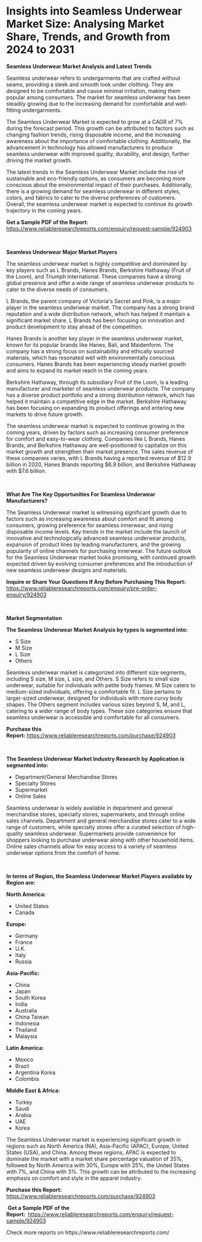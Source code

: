 <p><h1>Insights into Seamless Underwear Market Size: Analysing Market Share, Trends, and Growth from 2024 to 2031</h1></p><p><strong>Seamless Underwear Market Analysis and Latest Trends</strong></p>
<p><p>Seamless underwear refers to undergarments that are crafted without seams, providing a sleek and smooth look under clothing. They are designed to be comfortable and cause minimal irritation, making them popular among consumers. The market for seamless underwear has been steadily growing due to the increasing demand for comfortable and well-fitting undergarments.</p><p>The Seamless Underwear Market is expected to grow at a CAGR of 7% during the forecast period. This growth can be attributed to factors such as changing fashion trends, rising disposable income, and the increasing awareness about the importance of comfortable clothing. Additionally, the advancement in technology has allowed manufacturers to produce seamless underwear with improved quality, durability, and design, further driving the market growth.</p><p>The latest trends in the Seamless Underwear Market include the rise of sustainable and eco-friendly options, as consumers are becoming more conscious about the environmental impact of their purchases. Additionally, there is a growing demand for seamless underwear in different styles, colors, and fabrics to cater to the diverse preferences of customers. Overall, the seamless underwear market is expected to continue its growth trajectory in the coming years.</p></p>
<p><strong>Get a Sample PDF of the Report:&nbsp;</strong> <a href="https://www.reliableresearchreports.com/enquiry/request-sample/924903">https://www.reliableresearchreports.com/enquiry/request-sample/924903</a></p>
<p>&nbsp;</p>
<p><strong>Seamless Underwear Major Market Players</strong></p>
<p><p>The seamless underwear market is highly competitive and dominated by key players such as L Brands, Hanes Brands, Berkshire Hathaway (Fruit of the Loom), and Triumph International. These companies have a strong global presence and offer a wide range of seamless underwear products to cater to the diverse needs of consumers.</p><p>L Brands, the parent company of Victoria's Secret and Pink, is a major player in the seamless underwear market. The company has a strong brand reputation and a wide distribution network, which has helped it maintain a significant market share. L Brands has been focusing on innovation and product development to stay ahead of the competition.</p><p>Hanes Brands is another key player in the seamless underwear market, known for its popular brands like Hanes, Bali, and Maidenform. The company has a strong focus on sustainability and ethically sourced materials, which has resonated well with environmentally conscious consumers. Hanes Brands has been experiencing steady market growth and aims to expand its market reach in the coming years.</p><p>Berkshire Hathaway, through its subsidiary Fruit of the Loom, is a leading manufacturer and marketer of seamless underwear products. The company has a diverse product portfolio and a strong distribution network, which has helped it maintain a competitive edge in the market. Berkshire Hathaway has been focusing on expanding its product offerings and entering new markets to drive future growth.</p><p>The seamless underwear market is expected to continue growing in the coming years, driven by factors such as increasing consumer preference for comfort and easy-to-wear clothing. Companies like L Brands, Hanes Brands, and Berkshire Hathaway are well-positioned to capitalize on this market growth and strengthen their market presence. The sales revenue of these companies varies, with L Brands having a reported revenue of $12.9 billion in 2020, Hanes Brands reporting $6.9 billion, and Berkshire Hathaway with $7.6 billion.</p></p>
<p>&nbsp;</p>
<p><strong>What Are The Key Opportunities For Seamless Underwear Manufacturers?</strong></p>
<p><p>The Seamless Underwear market is witnessing significant growth due to factors such as increasing awareness about comfort and fit among consumers, growing preference for seamless innerwear, and rising disposable income levels. Key trends in the market include the launch of innovative and technologically advanced seamless underwear products, expansion of product lines by leading manufacturers, and the growing popularity of online channels for purchasing innerwear. The future outlook for the Seamless Underwear market looks promising, with continued growth expected driven by evolving consumer preferences and the introduction of new seamless underwear designs and materials.</p></p>
<p><strong>Inquire or Share Your Questions If Any Before Purchasing This Report:</strong> <a href="https://www.reliableresearchreports.com/enquiry/pre-order-enquiry/924903">https://www.reliableresearchreports.com/enquiry/pre-order-enquiry/924903</a></p>
<p>&nbsp;</p>
<p><strong>Market Segmentation</strong></p>
<p><strong>The Seamless Underwear Market Analysis by types is segmented into:</strong></p>
<p><ul><li>S Size</li><li>M Size</li><li>L Size</li><li>Others</li></ul></p>
<p><p>Seamless underwear market is categorized into different size segments, including S size, M size, L size, and Others. S Size refers to small size underwear, suitable for individuals with petite body frames. M Size caters to medium-sized individuals, offering a comfortable fit. L Size pertains to larger-sized underwear, designed for individuals with more curvy body shapes. The Others segment includes various sizes beyond S, M, and L, catering to a wider range of body types. These size categories ensure that seamless underwear is accessible and comfortable for all consumers.</p></p>
<p><strong>Purchase this Report:&nbsp;</strong><a href="https://www.reliableresearchreports.com/purchase/924903">https://www.reliableresearchreports.com/purchase/924903</a></p>
<p>&nbsp;</p>
<p><strong>The Seamless Underwear Market Industry Research by Application is segmented into:</strong></p>
<p><ul><li>Department/General Merchandise Stores</li><li>Specialty Stores</li><li>Supermarket</li><li>Online Sales</li></ul></p>
<p><p>Seamless underwear is widely available in department and general merchandise stores, specialty stores, supermarkets, and through online sales channels. Department and general merchandise stores cater to a wide range of customers, while specialty stores offer a curated selection of high-quality seamless underwear. Supermarkets provide convenience for shoppers looking to purchase underwear along with other household items. Online sales channels allow for easy access to a variety of seamless underwear options from the comfort of home.</p></p>
<p>&nbsp;</p>
<p><strong>In terms of Region, the Seamless Underwear Market Players available by Region are:</strong></p>
<p>
    <p> <strong> North America: </strong>
        <ul>
            <li>United States</li>
            <li>Canada</li>
        </ul>
        </p> 
    <p> <strong> Europe: </strong>
        <ul>
            <li>Germany</li>
            <li>France</li>
            <li>U.K.</li>
            <li>Italy</li>
            <li>Russia</li>
        </ul>
        </p> 
    <p> <strong> Asia-Pacific: </strong>
        <ul>
            <li>China</li>
            <li>Japan</li>
            <li>South Korea</li>
            <li>India</li>
            <li>Australia</li>
            <li>China Taiwan</li>
            <li>Indonesia</li>
            <li>Thailand</li>
            <li>Malaysia</li>
        </ul>
        </p> 
    <p> <strong> Latin America: </strong>
        <ul>
            <li>Mexico</li>
            <li>Brazil</li>
            <li>Argentina Korea</li>
            <li>Colombia</li>
        </ul>
        </p> 
    <p> <strong> Middle East & Africa: </strong>
        <ul>
            <li>Turkey</li>
            <li>Saudi</li>
            <li>Arabia</li>
            <li>UAE</li>
            <li>Korea</li>
        </ul>
    </p>
    </p>
<p><p>The Seamless Underwear market is experiencing significant growth in regions such as North America (NA), Asia-Pacific (APAC), Europe, United States (USA), and China. Among these regions, APAC is expected to dominate the market with a market share percentage valuation of 35%, followed by North America with 30%, Europe with 25%, the United States with 7%, and China with 3%. This growth can be attributed to the increasing emphasis on comfort and style in the apparel industry.</p></p>
<p><strong>Purchase this Report: </strong><a href="https://www.reliableresearchreports.com/purchase/924903">https://www.reliableresearchreports.com/purchase/924903</a></p>
<p>&nbsp;<strong>Get a Sample PDF of the Report:&nbsp;&nbsp;</strong><a href="https://www.reliableresearchreports.com/enquiry/request-sample/924903">https://www.reliableresearchreports.com/enquiry/request-sample/924903</a></p>
<p><strong></strong></p>
<p>Check more reports on https://www.reliableresearchreports.com/</p>